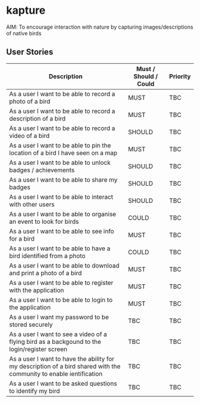 # kapture
AIM: To encourage interaction with nature by capturing images/descriptions of native birds

## User Stories 

| Description | Must / Should / Could | Priority | 
| ------------- | ------------- | ------------- |
| As a user I want to be able to record a photo of a bird  | MUST | TBC |
| As a user I want to be able to record a description of a bird  |  MUST | TBC |
| As a user I want to be able to record a video of a bird | SHOULD | TBC |
| As a user I want to be able to pin the location of a bird I have seen on a map | MUST | TBC |
| As a user I want to be able to unlock badges / achievements | SHOULD | TBC |
| As a user I want to be able to share my badges | SHOULD | TBC |
| As a user I want to be able to interact with other users | SHOULD | TBC |
| As a user I want to be able to organise an event to look for birds | COULD | TBC |
| As a user I want to be able to see info for a bird | MUST | TBC |
| As a user I want to be able to have a bird identified from a photo | COULD | TBC |
| As a user I want to be able to download and print a photo of a bird | MUST | TBC |
| As a user I want to be able to register with the application | MUST | TBC |
| As a user I want to be able to login to the application | MUST | TBC |
| As a user I want my password to be stored securely | TBC | TBC |
| As a user I want to see a video of a flying bird as a backgound to the login/register screen |  TBC | TBC |
| As a user I want to have the ability for my description of a bird shared with the community to enable ientification | TBC | TBC |
| As a user I want to be asked questions to identify my bird | TBC | TBC |
